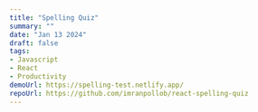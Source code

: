 ```yaml
---
title: "Spelling Quiz"
summary: ""
date: "Jan 13 2024"
draft: false
tags:
- Javascript
- React
- Productivity
demoUrl: https://spelling-test.netlify.app/
repoUrl: https://github.com/imranpollob/react-spelling-quiz
---
```

